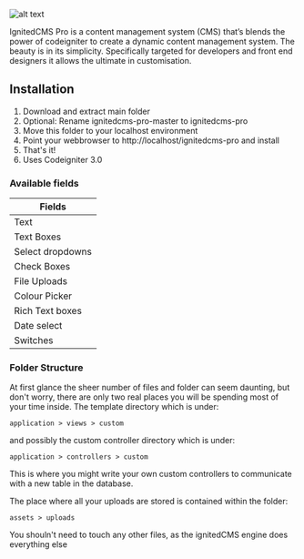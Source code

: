 ![alt text](https://github.com/ignitedcms/ignitedcms-pro/raw/master/img/ig.png "Logo Title Text 1")

IgnitedCMS Pro is a content management system (CMS) that’s blends the power of codeigniter to create a dynamic content management system. The beauty is in its simplicity. Specifically targeted for developers and front end designers it allows the ultimate in customisation. 


## Installation

1. Download and extract main folder
2. Optional: Rename ignitedcms-pro-master to ignitedcms-pro
3. Move this folder to your localhost environment
4. Point your webbrowser to http://localhost/ignitedcms-pro and install 
5. That's it!
6. Uses Codeigniter 3.0

### Available fields

| Fields        | 
| ------------- |
| Text     | 
| Text Boxes     | 
| Select dropdowns | 
| Check Boxes |
|File Uploads|
| Colour Picker|
|Rich Text boxes|
| Date select |
|Switches

### Folder Structure
At first glance the sheer number of files and folder can seem daunting, but don't worry, there are only two real places you will be spending most of your time inside. The template directory which is under: 
```
application > views > custom
```
and possibly the custom controller directory which is under: 
```
application > controllers > custom
```
This is where you might write your own custom controllers to communicate with a new table in the database. 

The place where all your uploads are stored is contained within the folder: 
```
assets > uploads
```
You shouln't need to touch any other files, as the ignitedCMS engine does everything else
